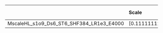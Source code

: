 |                                          | Scale                | Learning rate   | Best MSE             | Best SSIM            |
|:-----------------------------------------|:---------------------|:----------------|:---------------------|:---------------------|
| MscaleHL_s1o9_Ds6_ST6_SHF384_LR1e3_E4000 | [0.1111111111111111] | [0.001]         | [24.761030673980713] | [0.7924260274348365] |